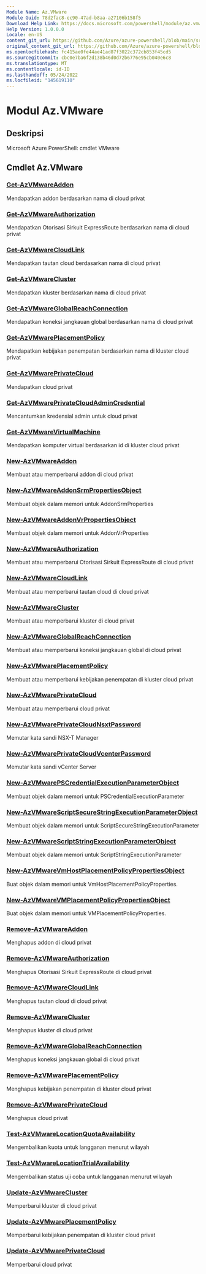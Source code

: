 ```yaml
---
Module Name: Az.VMware
Module Guid: 78d2fac8-ec90-47ad-b8aa-a27106b158f5
Download Help Link: https://docs.microsoft.com/powershell/module/az.vmware
Help Version: 1.0.0.0
Locale: en-US
content_git_url: https://github.com/Azure/azure-powershell/blob/main/src/VMware/help/Az.VMware.md
original_content_git_url: https://github.com/Azure/azure-powershell/blob/main/src/VMware/help/Az.VMware.md
ms.openlocfilehash: fc415ae0fe44ae41ad87f3022c372cb853f45cd5
ms.sourcegitcommit: cbc0e7ba6f2d138b46d0d72b6776e95cb040e6c8
ms.translationtype: MT
ms.contentlocale: id-ID
ms.lasthandoff: 05/24/2022
ms.locfileid: "145619110"
---
```

# Modul Az.VMware
## Deskripsi
Microsoft Azure PowerShell: cmdlet VMware

## Cmdlet Az.VMware
### [Get-AzVMwareAddon](Get-AzVMwareAddon.md)
Mendapatkan addon berdasarkan nama di cloud privat

### [Get-AzVMwareAuthorization](Get-AzVMwareAuthorization.md)
Mendapatkan Otorisasi Sirkuit ExpressRoute berdasarkan nama di cloud privat

### [Get-AzVMwareCloudLink](Get-AzVMwareCloudLink.md)
Mendapatkan tautan cloud berdasarkan nama di cloud privat

### [Get-AzVMwareCluster](Get-AzVMwareCluster.md)
Mendapatkan kluster berdasarkan nama di cloud privat

### [Get-AzVMwareGlobalReachConnection](Get-AzVMwareGlobalReachConnection.md)
Mendapatkan koneksi jangkauan global berdasarkan nama di cloud privat

### [Get-AzVMwarePlacementPolicy](Get-AzVMwarePlacementPolicy.md)
Mendapatkan kebijakan penempatan berdasarkan nama di kluster cloud privat

### [Get-AzVMwarePrivateCloud](Get-AzVMwarePrivateCloud.md)
Mendapatkan cloud privat

### [Get-AzVMwarePrivateCloudAdminCredential](Get-AzVMwarePrivateCloudAdminCredential.md)
Mencantumkan kredensial admin untuk cloud privat

### [Get-AzVMwareVirtualMachine](Get-AzVMwareVirtualMachine.md)
Mendapatkan komputer virtual berdasarkan id di kluster cloud privat

### [New-AzVMwareAddon](New-AzVMwareAddon.md)
Membuat atau memperbarui addon di cloud privat

### [New-AzVMwareAddonSrmPropertiesObject](New-AzVMwareAddonSrmPropertiesObject.md)
Membuat objek dalam memori untuk AddonSrmProperties

### [New-AzVMwareAddonVrPropertiesObject](New-AzVMwareAddonVrPropertiesObject.md)
Membuat objek dalam memori untuk AddonVrProperties

### [New-AzVMwareAuthorization](New-AzVMwareAuthorization.md)
Membuat atau memperbarui Otorisasi Sirkuit ExpressRoute di cloud privat

### [New-AzVMwareCloudLink](New-AzVMwareCloudLink.md)
Membuat atau memperbarui tautan cloud di cloud privat

### [New-AzVMwareCluster](New-AzVMwareCluster.md)
Membuat atau memperbarui kluster di cloud privat

### [New-AzVMwareGlobalReachConnection](New-AzVMwareGlobalReachConnection.md)
Membuat atau memperbarui koneksi jangkauan global di cloud privat

### [New-AzVMwarePlacementPolicy](New-AzVMwarePlacementPolicy.md)
Membuat atau memperbarui kebijakan penempatan di kluster cloud privat

### [New-AzVMwarePrivateCloud](New-AzVMwarePrivateCloud.md)
Membuat atau memperbarui cloud privat

### [New-AzVMwarePrivateCloudNsxtPassword](New-AzVMwarePrivateCloudNsxtPassword.md)
Memutar kata sandi NSX-T Manager

### [New-AzVMwarePrivateCloudVcenterPassword](New-AzVMwarePrivateCloudVcenterPassword.md)
Memutar kata sandi vCenter Server

### [New-AzVMwarePSCredentialExecutionParameterObject](New-AzVMwarePSCredentialExecutionParameterObject.md)
Membuat objek dalam memori untuk PSCredentialExecutionParameter

### [New-AzVMwareScriptSecureStringExecutionParameterObject](New-AzVMwareScriptSecureStringExecutionParameterObject.md)
Membuat objek dalam memori untuk ScriptSecureStringExecutionParameter

### [New-AzVMwareScriptStringExecutionParameterObject](New-AzVMwareScriptStringExecutionParameterObject.md)
Membuat objek dalam memori untuk ScriptStringExecutionParameter

### [New-AzVMwareVmHostPlacementPolicyPropertiesObject](New-AzVMwareVmHostPlacementPolicyPropertiesObject.md)
Buat objek dalam memori untuk VmHostPlacementPolicyProperties.

### [New-AzVMwareVMPlacementPolicyPropertiesObject](New-AzVMwareVMPlacementPolicyPropertiesObject.md)
Buat objek dalam memori untuk VMPlacementPolicyProperties.

### [Remove-AzVMwareAddon](Remove-AzVMwareAddon.md)
Menghapus addon di cloud privat

### [Remove-AzVMwareAuthorization](Remove-AzVMwareAuthorization.md)
Menghapus Otorisasi Sirkuit ExpressRoute di cloud privat

### [Remove-AzVMwareCloudLink](Remove-AzVMwareCloudLink.md)
Menghapus tautan cloud di cloud privat

### [Remove-AzVMwareCluster](Remove-AzVMwareCluster.md)
Menghapus kluster di cloud privat

### [Remove-AzVMwareGlobalReachConnection](Remove-AzVMwareGlobalReachConnection.md)
Menghapus koneksi jangkauan global di cloud privat

### [Remove-AzVMwarePlacementPolicy](Remove-AzVMwarePlacementPolicy.md)
Menghapus kebijakan penempatan di kluster cloud privat

### [Remove-AzVMwarePrivateCloud](Remove-AzVMwarePrivateCloud.md)
Menghapus cloud privat

### [Test-AzVMwareLocationQuotaAvailability](Test-AzVMwareLocationQuotaAvailability.md)
Mengembalikan kuota untuk langganan menurut wilayah

### [Test-AzVMwareLocationTrialAvailability](Test-AzVMwareLocationTrialAvailability.md)
Mengembalikan status uji coba untuk langganan menurut wilayah

### [Update-AzVMwareCluster](Update-AzVMwareCluster.md)
Memperbarui kluster di cloud privat

### [Update-AzVMwarePlacementPolicy](Update-AzVMwarePlacementPolicy.md)
Memperbarui kebijakan penempatan di kluster cloud privat

### [Update-AzVMwarePrivateCloud](Update-AzVMwarePrivateCloud.md)
Memperbarui cloud privat

